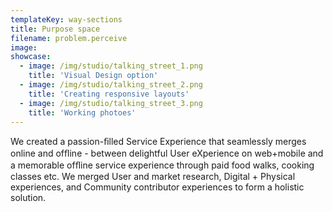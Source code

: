 ```yaml
---
templateKey: way-sections
title: Purpose space
filename: problem.perceive
image:
showcase:
  - image: /img/studio/talking_street_1.png
    title: 'Visual Design option'
  - image: /img/studio/talking_street_2.png
    title: 'Creating responsive layouts'
  - image: /img/studio/talking_street_3.png
    title: 'Working photoes'
---
```


We created a passion-ﬁlled Service Experience that seamlessly merges online and ofﬂine - between delightful User eXperience on web+mobile and a memorable ofﬂine service experience through paid food walks, cooking classes etc. We merged User and market research, Digital + Physical experiences, and Community contributor experiences to form a holistic solution.
